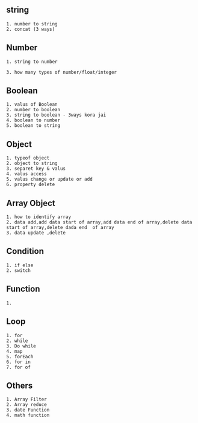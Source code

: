 ## string

    1. number to string
    2. concat (3 ways)

## Number

    1. string to number

    3. how many types of number/float/integer

## Boolean

    1. valus of Boolean
    2. number to boolean
    3. string to boolean - 3ways kora jai
    4. boolean to number
    5. boolean to string

## Object

    1. typeof object
    2. object to string
    3. separet key & valus
    4. valus access
    5. valus change or update or add
    6. property delete

## Array Object

    1. how to identify array
    2. data add,add data start of array,add data end of array,delete data start of array,delete dada end  of array
    3. data update ,delete

## Condition

    1. if else
    2. switch

## Function

    1.

## Loop

    1. for
    2. while
    3. Do while
    4. map
    5. forEach
    6. for in
    7. for of

## Others

    1. Array Filter
    2. Array reduce
    3. date Function
    4. math function
